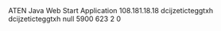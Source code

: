 <jnlp spec="1.0+" codebase="http://108.181.18.18:80/">
  <information>
    <title>ATEN Java iKVM Viewer</title>
    <vendor>ATEN</vendor>
    <description>Java Web Start Application</description>
  </information>

  <security>
   <all-permissions/>
  </security>

  <resources>
    <property name="jnlp.packEnabled" value="true"/>
    <property name="jnlp.versionEnabled" value="true"/>
    <j2se version="1.6.0+" java-vm-args="-Xmx128M -Xms128M -Xss1M -XX:PermSize=32M -XX:MaxPermSize=32M"/>
    <jar href="iKVM__V1.69.21.0x0.jar" download="eager" main="true"/>
  </resources>

  <resources os="Windows" arch="x86">
    <nativelib href="libwin_x86__V1.0.5.jar" download="eager"/>
  </resources>
  <resources os="Windows" arch="x86_64">
    <nativelib href="libwin_x86_64__V1.0.5.jar" download="eager"/>
  </resources>
  <resources os="Windows" arch="amd64">
    <nativelib href="libwin_x86_64__V1.0.5.jar" download="eager"/>
  </resources>

  <resources os="Linux" arch="i386">
    <nativelib href="liblinux_x86__V1.0.5.jar" download="eager"/>
  </resources>
  <resources os="Linux" arch="x86">
    <nativelib href="liblinux_x86__V1.0.5.jar" download="eager"/>
  </resources>
  <resources os="Linux" arch="x86_64">
    <nativelib href="liblinux_x86_64__V1.0.5.jar" download="eager"/>
  </resources>
  <resources os="Linux" arch="amd64">
    <nativelib href="liblinux_x86_64__V1.0.5.jar" download="eager"/>
  </resources>

  <resources os="Mac OS X" arch="x86_64">
    <nativelib href="libmac_x86_64__V1.0.5.jar" download="eager"/>
  </resources>

  <resources os="SunOS" arch="sparc">
    <nativelib href="libsun_SPARC__V1.0.5.jar" download="eager"/>
  </resources>

  <application-desc main-class="tw.com.aten.ikvm.KVMMain">
    <argument>108.181.18.18</argument>
    <argument>dcijzeticteggtxh</argument>
    <argument>dcijzeticteggtxh</argument>
	<argument>null</argument>
    <argument>5900</argument>
    <argument>623</argument>
    <argument>2</argument>
    <argument>0</argument>
  </application-desc>
</jnlp>
